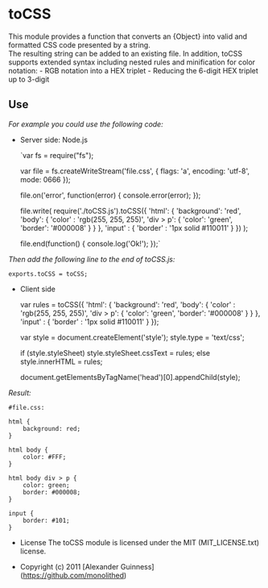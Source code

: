 # toCSS

This module provides a function that converts an {Object} into valid and formatted CSS code presented by a string. <br
 />
The resulting string can be added to an existing file.
In addition, toCSS supports extended syntax including nested rules and minification for color notation:
	- RGB notation into a HEX triplet
	- Reducing the 6-digit HEX triplet up to 3-digit

## Use
*For example you could use the following code:*


* Server side: Node.js


	`var fs = require("fs");

	var file = fs.createWriteStream('file.css', {
		flags: 'a',
		encoding: 'utf-8',
		mode: 0666
	});

	file.on('error', function(error) {
		console.error(error);
	});

	file.write(
		require('./toCSS.js').toCSS({
			'html': {
				'background': 'red',
				'body': {
					'color' : 'rgb(255, 255, 255)',
					'div > p': {
						'color': 'green',
						'border': '#000008'
					}
				}
			},
			'input' : {
				'border' : '1px solid #110011'
			}
		})
	);

	file.end(function() {
		console.log('Ok!');
	});`

*Then add the following line to the end of toCSS.js:*

	exports.toCSS = toCSS;

* Client side


	var rules = toCSS({
		'html': {
			'background': 'red',
			'body': {
				'color' : 'rgb(255, 255, 255)',
				'div > p': {
					'color': 'green',
					'border': '#000008'
				}
			}
		},
		'input' : {
			'border' : '1px solid #110011'
		}
	});

	var style = document.createElement('style');
	style.type = 'text/css';

	if (style.styleSheet)
		style.styleSheet.cssText = rules;
	else
		style.innerHTML = rules;

	document.getElementsByTagName('head')[0].appendChild(style);

*Result:*

	#file.css:

	html {
		background: red;
	}

	html body {
		color: #FFF;
	}

	html body div > p {
		color: green;
		border: #000008;
	}

	input {
		border: #101;
	}


* License
    The toCSS module is licensed under the MIT (MIT_LICENSE.txt) license.

* Copyright (c) 2011 [Alexander Guinness] (https://github.com/monolithed)
